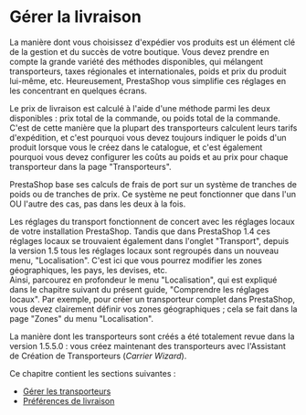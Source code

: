 # Gérer la livraison

La manière dont vous choisissez d'expédier vos produits est un élément clé de la gestion et du succès de votre boutique. Vous devez prendre en compte la grande variété des méthodes disponibles, qui mélangent transporteurs, taxes régionales et internationales, poids et prix du produit lui-même, etc. Heureusement, PrestaShop vous simplifie ces réglages en les concentrant en quelques écrans.

Le prix de livraison est calculé à l'aide d'une méthode parmi les deux disponibles : prix total de la commande, ou poids total de la commande. C'est de cette manière que la plupart des transporteurs calculent leurs tarifs d'expédition, et c'est pourquoi vous devez toujours indiquer le poids d'un produit lorsque vous le créez dans le catalogue, et c'est également pourquoi vous devez configurer les coûts au poids et au prix pour chaque transporteur dans la page "Transporteurs".

PrestaShop base ses calculs de frais de port sur un système de tranches de poids ou de tranches de prix. Ce système ne peut fonctionner que dans l'un OU l'autre des cas, pas dans les deux à la fois.

Les réglages du transport fonctionnent de concert avec les réglages locaux de votre installation PrestaShop. Tandis que dans PrestaShop 1.4 ces réglages locaux se trouvaient également dans l'onglet "Transport", depuis la version 1.5 tous les réglages locaux sont regroupés dans un nouveau menu, "Localisation". C'est ici que vous pourrez modifier les zones géographiques, les pays, les devises, etc.\
&#x20;Ainsi, parcourez en profondeur le menu "Localisation", qui est expliqué dans le chapitre suivant du présent guide, "Comprendre les réglages locaux". Par exemple, pour créer un transporteur complet dans PrestaShop, vous devez clairement définir vos zones géographiques ; cela se fait dans la page "Zones" du menu "Localisation".

La manière dont les transporteurs sont créés a été totalement revue dans la version 1.5.5.0 : vous créez maintenant des transporteurs avec l'Assistant de Création de Transporteurs (_Carrier Wizard_).

Ce chapitre contient les sections suivantes :

* [Gérer les transporteurs](gerer-les-transporteurs.md)
* [Préférences de livraison](preferences-de-livraison.md)
